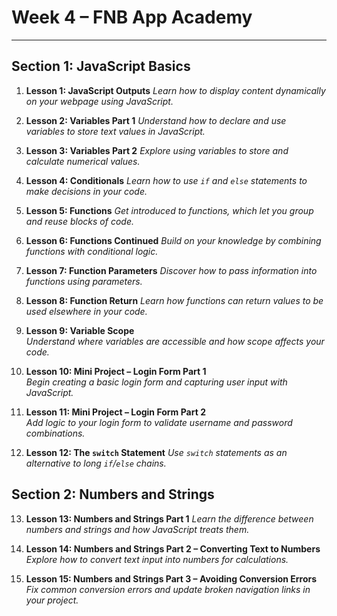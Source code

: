 # Week 4 – FNB App Academy
--------------------------

## Section 1: JavaScript Basics 

1.  **Lesson 1: JavaScript Outputs**
*Learn how to display content dynamically on your webpage using JavaScript.*

2. **Lesson 2: Variables Part 1**
*Understand how to declare and use variables to store text values in JavaScript.*

3. **Lesson 3: Variables Part 2**
*Explore using variables to store and calculate numerical values.*

4. **Lesson 4: Conditionals**
*Learn how to use `if` and `else` statements to make decisions in your code.*

5. **Lesson 5: Functions**
*Get introduced to functions, which let you group and reuse blocks of code.*

6. **Lesson 6: Functions Continued**
*Build on your knowledge by combining functions with conditional logic.*

7. **Lesson 7: Function Parameters**
*Discover how to pass information into functions using parameters.*

8. **Lesson 8: Function Return**
*Learn how functions can return values to be used elsewhere in your code.*

9. **Lesson 9: Variable Scope**  
*Understand where variables are accessible and how scope affects your code.*

10. **Lesson 10: Mini Project – Login Form Part 1**  
*Begin creating a basic login form and capturing user input with JavaScript.*

11. **Lesson 11: Mini Project – Login Form Part 2**  
*Add logic to your login form to validate username and password combinations.*

12. **Lesson 12: The `switch` Statement** 
*Use `switch` statements as an alternative to long `if`/`else` chains.*

## Section 2: Numbers and Strings

13. **Lesson 13: Numbers and Strings Part 1** 
*Learn the difference between numbers and strings and how JavaScript treats them.*

14. **Lesson 14: Numbers and Strings Part 2 – Converting Text to Numbers**  
*Explore how to convert text input into numbers for calculations.*

15. **Lesson 15: Numbers and Strings Part 3 – Avoiding Conversion Errors**  
*Fix common conversion errors and update broken navigation links in your project.*
